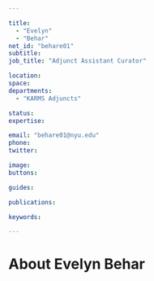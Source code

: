 ```yaml
---

title:
  - "Evelyn"
  - "Behar"
net_id: "behare01"
subtitle: 
job_title: "Adjunct Assistant Curator"

location: 
space: 
departments:
  - "KARMS Adjuncts"

status: 
expertise:

email: "behare01@nyu.edu"
phone: 
twitter: 

image: 
buttons:

guides:

publications:

keywords:

---
```


# About Evelyn Behar


